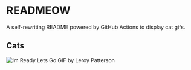 # READMEOW

A self-rewriting README powered by GitHub Actions to display cat gifs.

## Cats

![Im Ready Lets Go GIF by Leroy Patterson](https://media2.giphy.com/media/CjmvTCZf2U3p09Cn0h/200.gif?cid=9acd02dapcpo6a029jx8f5kob5ezphn8sf33dghk92no4w6t&ep=v1_gifs_search&rid=200.gif&ct=g)
